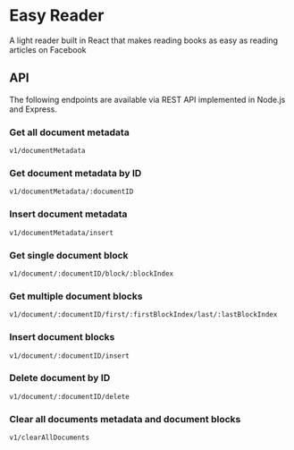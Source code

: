 # Easy Reader

A light reader built in React that makes reading books as easy as reading articles on Facebook

## API

The following endpoints are available via REST API implemented in Node.js and Express.

### Get all document metadata
`v1/documentMetadata`

### Get document metadata by ID
`v1/documentMetadata/:documentID`

### Insert document metadata
`v1/documentMetadata/insert`

### Get single document block
`v1/document/:documentID/block/:blockIndex`

### Get multiple document blocks
`v1/document/:documentID/first/:firstBlockIndex/last/:lastBlockIndex`

### Insert document blocks
`v1/document/:documentID/insert`

### Delete document by ID
`v1/document/:documentID/delete`

### Clear all documents metadata and document blocks
`v1/clearAllDocuments`